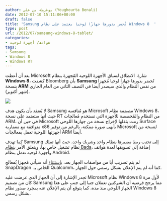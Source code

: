 ```yaml
---
author: يوغرطة بن علي (Youghourta Benali)
date: 2012-07-10 15:11:06+00:00
draft: false
title: 'Samsung تُحضر بدورها جهازًا لوحيا يعتمد على نظام Windows 8  '
type: post
url: /2012/07/samsung-windows-8-tablet/
categories:
- هواتف/ أجهزة لوحية
tags:
- Samsung
- Windows 8
- Windows RT
---
```


بعد أن أعطت Microsoft شارة  الانطلاق لسباق الأجهزة اللوحية المُجهزة بنظام **Windows 8**، كشفت Bloomberg بأن **Samsung** تُحضر بدورها جهازا لوحيا مُجهزا بنسخة **ARM** من نفس النظام والذي سيصدر أيضا في النصف الثاني من العام الجاري (شهر أكتوبر).




[![](https://www.it-scoop.com/wp-content/uploads/2012/07/Samsung-Windows-8-Tablet.jpg)
](https://www.it-scoop.com/wp-content/uploads/2012/07/Samsung-Windows-8-Tablet.jpg)




لا يُعتقد بأن يكون هدف Samsung هو مُنافسة Microsoft مصممة نظام Windows 8، حيث أنها ستعتمد على نسخة RT من النظام والمُخصصة للأجهزة التي تستخدم مُعالجات ARM، في حين أن Microsoft رمت بثقلها لإخراج نسخة من جهازها اللوحي Surface متوافقة مع معمارية x86 بأبهى صورة ممكنة، بالرغم من توفير Microsoft لنسخة من أجهزتها اللوحية تعمل بمعالجات ARM أيضا.




كما تهدف Samsung إلى تجنب ربط مصيرها بنظام واحد وشريك واحد، حيث أنها تملك نظام تشغيل خاص بها، ويتعلق الأمر ب[نظام Bada](https://www.it-scoop.com/tag/Bada/)، إضافة إلى تسويقها لعدة هواتف وأجهزة لوحية تعمل بنظام Android.




لم يتم تسريب أيا من مواصفات الجهاز بعد، [باستثناء](http://www.bloomberg.com/news/2012-07-06/samsung-said-to-plan-windows-rt-tablet-for-october-introduction.html) أنه سيأتي مُجهزا بُمعالج SnapDragon  الخاص بـ Qualcomm، كما أنه لم يتم الإعلان بشكل رسمي حول الجهاز.




تجدر الإشارة إلى أن الجهاز الذي عرضت عليه Microsoft نظام Windows 8 لأول مرة كان من تصميم Samsung مما يرجح فرضية أن الشركتين تعملان جنبا إلى جنب على هذا الجهاز اللوحي منذ مدة، كما يتوقع أن يتم الإعلان عنه بمجرد صدور نظام Windows 8 بشكل رسمي.
